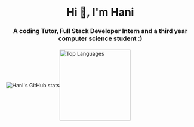 <h1 align="center">Hi 👋, I'm Hani</h1>

<h3 align="center" style=" margin-bottom: 20px;">A coding Tutor, Full Stack Developer Intern and a third year computer science student :)</h3>

<div style="display: flex; align-items: center;">
  <img src="https://github-readme-stats.vercel.app/api?username=Hani0101&hide=prs,stars" alt="Hani's GitHub stats" />
  <a href="https://github.com/Hani0101/github-readme-stats">
  <img src="https://github-readme-stats.vercel.app/api/top-langs/?username=Hani0101&layout=donut" alt="Top Languages" style=" padding-right: 5px; height:190px;" />
  </a>
</div>
